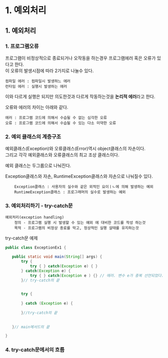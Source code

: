 # 1. 예외처리

## 1. 예외처리

### 1. 프로그램오류
프로그램이 비정상적으로 종료되거나 오작동을 하는경우 프로그램에러 혹은 오류가 있다고 한다.      
이 오류의 발생시점에 따라 2가지로 나눌수 있다.     

    컴파일 에러 : 컴파일시 발생하느 에러
    런타임 에러 : 실행시 발생하는 에러
    
이와 다르게 실행은 되지만 의도한것과 다르게 작동하는것을 **논리적 에러**라고 한다.   
   
오류와 에러의 차이는 아래와 같다.
      
    에러 : 프로그램 코드에 의해서 수습될 수 없는 심각한 오류
    오류 : 프로그램 코드에 의해서 수습될 수 있는 다소 미약한 오류
      
  
### 2. 예외 클래스의 계층구조

예외클래스(Exception)와 오류클래스(Error)역시 object클래스의 자손이다.     
그리고 각각 예외클래스와 오류클래스의 최고 조상 클래스이다.      
        
예외 클래스는 두그룹으로 나눠진다.

Exception클래스와 자손, RuntimeException클래스와 자손으로 나눠질수 있다.   


        Exception클래스 : 사용자의 실수와 같은 외적인 요이ㅣㄴ에 의해 발생하는 예외
        RuntimeException클래스 : 프로그래머의 실수로 발생하는 예외  
       
       
### 3. 예외처리하기 - try-catch문        

    예외처리(exception handling)
        정의 - 프로그램 실행 시 발생할 수 있는 예외 에 대비한 코드를 작성 하는것
        목적 - 프로그램의 비정상 종료를 막고, 정상적인 실행 살태를 유지하는것
          
 try-catch문 예제
 ```java
 public class ExceptionEx1 {

	public static void main(String[] args) {
		try {
			try { } catch(Exception e) { }
		} catch(Exception e) {
			try { } catch(Exception e ) {} // 에러. 변수 e가 중복 선언되었다.
		}// try-catch의 끝

		
		try {
			
		} catch (Exception e) {
			
		}//try-catch의 끝
		
		
	}// main메서드의 끝

}
 ```


### 4. try-catch문에서의 흐름

	
